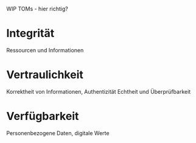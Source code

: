 WIP TOMs - hier richtig?

# Integrität
Ressourcen und Informationen

# Vertraulichkeit
Korrektheit von Informationen, Authentizität Echtheit und Überprüfbarkeit

# Verfügbarkeit
Personenbezogene Daten, digitale Werte
